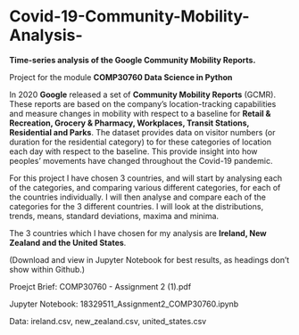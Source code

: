 # Covid-19-Community-Mobility-Analysis-
__Time-series analysis of the Google Community Mobility Reports.__

Project for the module __COMP30760 Data Science in Python__

In 2020 __Google__ released a set of __Community Mobility Reports__ (GCMR). These reports are based on the company’s location-tracking capabilities and measure changes in mobility with respect to a baseline for __Retail & Recreation, Grocery & Pharmacy, Workplaces, Transit Stations, Residential and Parks__. The dataset provides data on visitor numbers (or duration for the residential category) to for these categories of location each day with respect to the baseline. This provide insight into how peoples’ movements have changed throughout the Covid-19 pandemic. 

For this project I have chosen 3 countries, and will start by analysing each of the categories, and comparing various different categories, for each of the countries individually. I will then analyse and compare each of the categories for the 3 different countries. I will look at the distributions, trends, means, standard deviations, maxima and minima.

The 3 countries which I have chosen for my analysis are __Ireland, New Zealand and the United States__. 

(Download and view in Jupyter Notebook for best results, as headings don’t show within Github.)

Proejct Brief: COMP30760 - Assignment 2 (1).pdf

Jupyter Notebook: 18329511_Assignment2_COMP30760.ipynb

Data: ireland.csv, new_zealand.csv, united_states.csv
